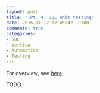 ```yaml
---
layout: post
title: "(Pt. 4) SQL unit testing"
date: 2016-04-12 17:45:42 -0700
comments: true
categories: 
- SQL
- Vertica
- Automation
- Testing
---
```


For overview, see [here](/blog/2016/03/16/sql-unit-overview/).

TODO.